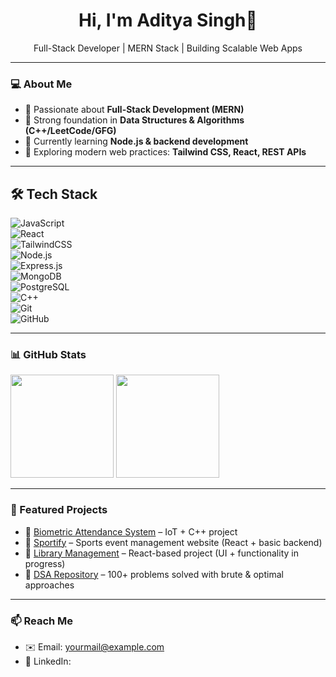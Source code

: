 <h1 align="center">Hi, I'm Aditya Singh👋</h1>

<p align="center">
  Full-Stack Developer | MERN Stack | Building Scalable Web Apps
</p>

---

### 💻 About Me
- 🚀 Passionate about **Full-Stack Development (MERN)**  
- 🧩 Strong foundation in **Data Structures & Algorithms (C++/LeetCode/GFG)**  
- 🎯 Currently learning **Node.js & backend development**  
- 🌱 Exploring modern web practices: **Tailwind CSS, React, REST APIs**  

---

## 🛠 Tech Stack  

![JavaScript](https://img.shields.io/badge/JavaScript-F7DF1E?style=for-the-badge&logo=javascript&logoColor=black)  
![React](https://img.shields.io/badge/React-20232A?style=for-the-badge&logo=react&logoColor=61DAFB)  
![TailwindCSS](https://img.shields.io/badge/TailwindCSS-38B2AC?style=for-the-badge&logo=tailwind-css&logoColor=white)  
![Node.js](https://img.shields.io/badge/Node.js-43853D?style=for-the-badge&logo=node.js&logoColor=white)  
![Express.js](https://img.shields.io/badge/Express.js-000000?style=for-the-badge&logo=express&logoColor=white)  
![MongoDB](https://img.shields.io/badge/MongoDB-4EA94B?style=for-the-badge&logo=mongodb&logoColor=white)  
![PostgreSQL](https://img.shields.io/badge/PostgreSQL-316192?style=for-the-badge&logo=postgresql&logoColor=white)  
![C++](https://img.shields.io/badge/C++-00599C?style=for-the-badge&logo=cplusplus&logoColor=white)  
![Git](https://img.shields.io/badge/Git-F05032?style=for-the-badge&logo=git&logoColor=white)  
![GitHub](https://img.shields.io/badge/GitHub-181717?style=for-the-badge&logo=github&logoColor=white)  


---

### 📊 GitHub Stats
<img src="https://github-readme-stats.vercel.app/api?username=Adityaa77&show_icons=true&rank_icon=github&theme=radical" height="165" />
<img src="https://streak-stats.demolab.com?user=Adityaa77&theme=radical" height="165" />

---

### 📌 Featured Projects
- 🔗 [Biometric Attendance System](#) – IoT + C++ project  
- 🔗 [Sportify](#) – Sports event management website (React + basic backend)  
- 🔗 [Library Management](#) – React-based project (UI + functionality in progress)  
- 🔗 [DSA Repository](#) – 100+ problems solved with brute & optimal approaches  

---

### 📫 Reach Me
- ✉️ Email: <yourmail@example.com>  
- 💼 LinkedIn: <your-linkedin-url>  

